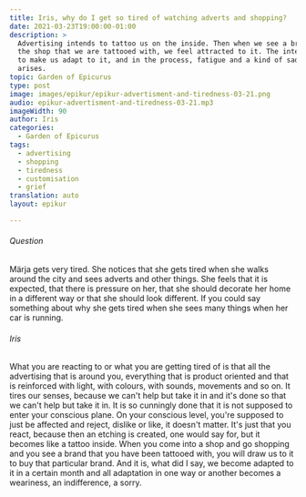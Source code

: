 ```yaml
---
title: Iris, why do I get so tired of watching adverts and shopping?
date: 2021-03-23T19:00:00-01:00
description: >
  Advertising intends to tattoo us on the inside. Then when we see a brand in
  the shop that we are tattooed with, we feel attracted to it. The intention is
  to make us adapt to it, and in the process, fatigue and a kind of sadness
  arises.
topic: Garden of Epicurus
type: post
image: images/epikur/epikur-advertisment-and-tiredness-03-21.png
audio: epikur-advertisment-and-tiredness-03-21.mp3
imageWidth: 90
author: Iris
categories:
  - Garden of Epicurus
tags:
  - advertising
  - shopping
  - tiredness
  - customisation
  - grief
translation: auto
layout: epikur

---
```


###### Question
Märja gets very tired.
She notices that she gets tired when she walks around the city and sees adverts and other things.
She feels that it is expected, that there is pressure on her, that she should decorate her home in a different way or that she should look different.
If you could say something about why she gets tired when she sees many things when her car is running.

###### Iris
What you are reacting to or what you are getting tired of is that all the advertising that is around you, everything that is product oriented and that is reinforced with light, with colours,
with sounds, movements and so on. It tires our senses, because we can't help but take it in and it's done so that we can't help but take it in.
It is so cunningly done that it is not supposed to enter your conscious plane. On your conscious level, you're supposed to just be affected and reject, dislike or like, it doesn't matter.
It's just that you react, because then an etching is created, one would say for, but it becomes like a tattoo inside.
When you come into a shop and go shopping and you see a brand that you have been tattooed with, you will draw us to it to buy that particular brand.
And it is, what did I say, we become adapted to it in a certain month and all adaptation in one way or another becomes a weariness, an indifference, a sorry.
